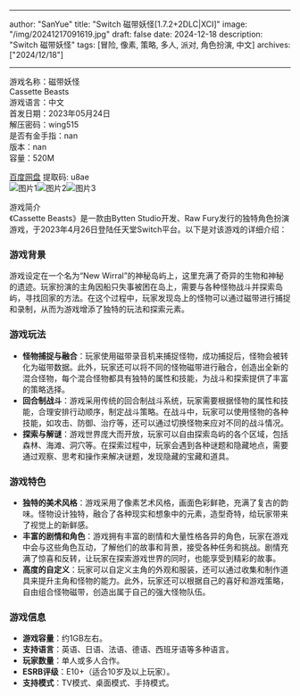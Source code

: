 
---
author: "SanYue"
title: "Switch 磁带妖怪[1.7.2+2DLC|XCI]"
image: "/img/20241217091619.jpg"
draft: false
date: 2024-12-18
description: "Switch 磁带妖怪"
tags: [冒险, 像素, 策略, 多人, 派对, 角色扮演, 中文]
archives: ["2024/12/18"]

---

游戏名称：磁带妖怪   
Cassette Beasts    
游戏语言：中文  
首发日期：2023年05月24日  
解压密码：wing515  
是否有金手指：nan  
版本：nan   
容量：520M

[百度网盘](https://pan.baidu.com/s/1zX6ZHem0j050S2dnJlDmQg) 提取码: u8ae  
![图片1](/img/scmpy2.jpg)![图片2](/img/scmpyb.jpg)![图片3](/img/scmpy6.jpg)  

游戏简介  
《Cassette Beasts》是一款由Bytten Studio开发、Raw Fury发行的独特角色扮演游戏，于2023年4月26日登陆任天堂Switch平台。以下是对该游戏的详细介绍：

### 游戏背景
游戏设定在一个名为“New Wirral”的神秘岛屿上，这里充满了奇异的生物和神秘的遗迹。玩家扮演的主角因船只失事被困在岛上，需要与各种怪物战斗并探索岛屿，寻找回家的方法。在这个过程中，玩家发现岛上的怪物可以通过磁带进行捕捉和录制，从而为游戏增添了独特的玩法和探索元素。

### 游戏玩法
- **怪物捕捉与融合**：玩家使用磁带录音机来捕捉怪物，成功捕捉后，怪物会被转化为磁带数据。此外，玩家还可以将不同的怪物磁带进行融合，创造出全新的混合怪物，每个混合怪物都具有独特的属性和技能，为战斗和探索提供了丰富的策略选择。
- **回合制战斗**：游戏采用传统的回合制战斗系统，玩家需要根据怪物的属性和技能，合理安排行动顺序，制定战斗策略。在战斗中，玩家可以使用怪物的各种技能，如攻击、防御、治疗等，还可以通过切换怪物来应对不同的战斗情况。
- **探索与解谜**：游戏世界庞大而开放，玩家可以自由探索岛屿的各个区域，包括森林、海滩、洞穴等。在探索过程中，玩家会遇到各种谜题和隐藏地点，需要通过观察、思考和操作来解决谜题，发现隐藏的宝藏和道具。

### 游戏特色
- **独特的美术风格**：游戏采用了像素艺术风格，画面色彩鲜艳，充满了复古的韵味。怪物设计独特，融合了各种现实和想象中的元素，造型奇特，给玩家带来了视觉上的新鲜感。
- **丰富的剧情和角色**：游戏拥有丰富的剧情和大量性格各异的角色，玩家在游戏中会与这些角色互动，了解他们的故事和背景，接受各种任务和挑战。剧情充满了惊喜和反转，让玩家在探索游戏世界的同时，也能享受到精彩的故事。
- **高度的自定义**：玩家可以自定义主角的外观和服装，还可以通过收集和制作道具来提升主角和怪物的能力。此外，玩家还可以根据自己的喜好和游戏策略，自由组合怪物磁带，创造出属于自己的强大怪物队伍。

### 游戏信息
- **游戏容量**：约1GB左右。
- **支持语言**：英语、日语、法语、德语、西班牙语等多种语言。
- **玩家数量**：单人或多人合作。
- **ESRB评级**：E10+（适合10岁及以上玩家）。
- **支持模式**：TV模式、桌面模式、手持模式。
